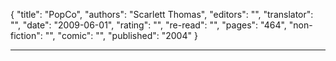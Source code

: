 {
"title": "PopCo",
"authors": "Scarlett Thomas",
"editors": "",
"translator": "",
"date": "2009-06-01",
"rating": "",
"re-read": "",
"pages": "464",
"non-fiction": "",
"comic": "",
"published": "2004"
}

---

